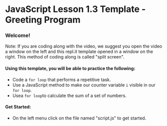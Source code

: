 # JavaScript Lesson 1.3 Template - Greeting Program

### Welcome! 
Note: If you are coding along with the video, we suggest you open the video a window on the left and this repl.it template opened in a window on the right. This method of coding along is called "split screen".


#### Using this template, you will be able to practice the following:
- Code a `for loop` that performs a repetitive task.
- Use a JavaScript method to make our counter variable     `i` visible in our `for loop`.
- Usea `for loop`to calculate the sum of a set of          numbers.



#### Get Started:
- On the left menu click on the file named "script.js" to get started.

